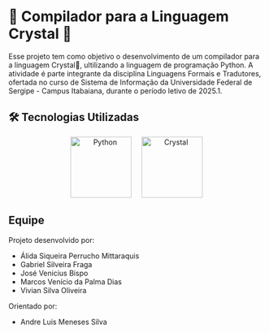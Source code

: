 # 🧠 Compilador para a Linguagem Crystal 💎
Esse projeto tem como objetivo o desenvolvimento de um compilador para a linguagem Crystal💎, ultilizando a linguagem de programação Python. A atividade é parte integrante da disciplina Linguagens Formais e Tradutores, ofertada no curso de Sistema de Informação da Universidade Federal de Sergipe - Campus Itabaiana, durante o período letivo de 2025.1.


## 🛠️ Tecnologias Utilizadas
  <p align="center">
  <img src="https://www.python.org/static/community_logos/python-logo.png" alt="Python" width="120"/>
  &nbsp;&nbsp;&nbsp;
  <img src="https://upload.wikimedia.org/wikipedia/commons/c/cb/Crystal_language_logo.svg" alt="Crystal" width="120"/>
</p>



## Equipe 
Projeto desenvolvido por:
  - Álida Siqueira Perrucho Mittaraquis
  - Gabriel Silveira Fraga
  - José Venicius Bispo 
  - Marcos Venício da Palma Dias
  - Vivian Silva Oliveira

Orientado por:
  - Andre Luis Meneses Silva 

  
